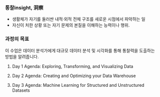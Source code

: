 ### 통찰insight, 洞察

- 생활체가 자기를 둘러싼 내적·외적 전체 구조를 새로운 시점에서 파악하는 일
- 자신이 처한 상황 또는 자기 문제의 본질을 이해하는 능력이나 행위.

### 과정의 목표

이 수업은 데이터 분석가에게 대규모 데이터 분석 및 시각화를 통해 통찰력을 도출하는 방법을 알려줍니다. 


1. Day 1 Agenda: Exploring, Transforming, and Visualizing Data

2. Day 2 Agenda: Creating and Optimizing your Data Warehouse

3.  Day 3 Agenda: Machine Learning for Structured and Unstructured Datasets